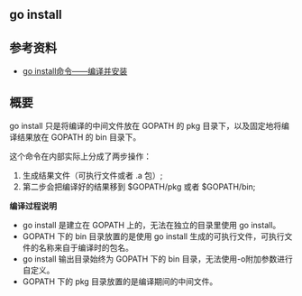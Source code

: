 ## go install

## 参考资料

- [go install命令——编译并安装](http://c.biancheng.net/view/122.html)

## 概要

go install 只是将编译的中间文件放在 GOPATH 的 pkg 目录下，以及固定地将编译结果放在 GOPATH 的 bin 目录下。

这个命令在内部实际上分成了两步操作：
1. 生成结果文件（可执行文件或者 .a 包）;
2. 第二步会把编译好的结果移到 $GOPATH/pkg 或者 $GOPATH/bin;

**编译过程说明**
- go install 是建立在 GOPATH 上的，无法在独立的目录里使用 go install。
- GOPATH 下的 bin 目录放置的是使用 go install 生成的可执行文件，可执行文件的名称来自于编译时的包名。
- go install 输出目录始终为 GOPATH 下的 bin 目录，无法使用-o附加参数进行自定义。
- GOPATH 下的 pkg 目录放置的是编译期间的中间文件。